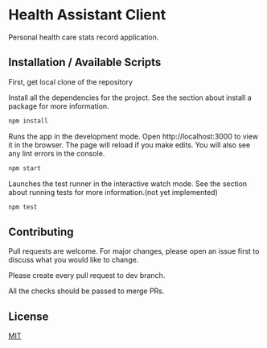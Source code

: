 # Health Assistant Client

Personal health care stats record application.

## Installation / Available Scripts

First, get local clone of the repository

Install all the dependencies for the project. See the section about install a package for more information.
```bash
npm install
```

Runs the app in the development mode. Open http://localhost:3000 to view it in the browser. The page will reload if you make edits. You will also see any lint errors in the console.
```bash
npm start
```
Launches the test runner in the interactive watch mode. See the section about running tests for more information.(not yet implemented)
```bash
npm test
```

## Contributing
Pull requests are welcome. For major changes, please open an issue first to discuss what you would like to change.

Please create every pull request to dev branch.

All the checks should be passed to merge PRs.

## License
[MIT](https://choosealicense.com/licenses/mit/)
